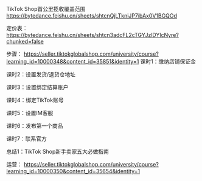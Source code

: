TikTok Shop首公里揽收覆盖范围
https://bytedance.feishu.cn/sheets/shtcnQjLTkniJP7ibAx0V1BGQOd

定价表：
https://bytedance.feishu.cn/sheets/shtcn3adcFL2cTGYJzlDYlcNyre?chunked=false


步骤：
https://seller.tiktokglobalshop.com/university/course?learning_id=10000348&content_id=35851&identity=1
课时1：缴纳店铺保证金

课时2：设置发货/退货仓地址

课时3：设置绑定结算账户

课时4：绑定TikTok账号

课时5：设置IM客服

课时6：发布第一个商品

课时7：联系官方

总结1：TikTok Shop新手卖家五大必做指南

运营：
https://seller.tiktokglobalshop.com/university/course?learning_id=10000350&content_id=35654&identity=1